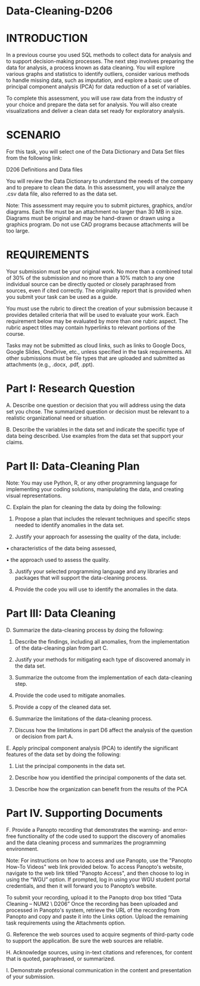 # Data-Cleaning-D206

# INTRODUCTION
In a previous course you used SQL methods to collect data for analysis and to support decision-making processes. The next step involves preparing the data for analysis, a process known as data cleaning. You will explore various graphs and statistics to identify outliers, consider various methods to handle missing data, such as imputation, and explore a basic use of principal component analysis (PCA) for data reduction of a set of variables.




To complete this assessment, you will use raw data from the industry of your choice and prepare the data set for analysis. You will also create visualizations and deliver a clean data set ready for exploratory analysis.

# SCENARIO
For this task, you will select one of the Data Dictionary and Data Set files from the following link:



D206 Definitions and Data files



You will review the Data Dictionary to understand the needs of the company and to prepare to clean the data. In this assessment, you will analyze the .csv data file, also referred to as the data set.



 Note: This assessment may require you to submit pictures, graphics, and/or diagrams. Each file must be an attachment no larger than 30 MB in size. Diagrams must be original and may be hand-drawn or drawn using a graphics program. Do not use CAD programs because attachments will be too large.

# REQUIREMENTS
Your submission must be your original work. No more than a combined total of 30% of the submission and no more than a 10% match to any one individual source can be directly quoted or closely paraphrased from sources, even if cited correctly. The originality report that is provided when you submit your task can be used as a guide.

You must use the rubric to direct the creation of your submission because it provides detailed criteria that will be used to evaluate your work. Each requirement below may be evaluated by more than one rubric aspect. The rubric aspect titles may contain hyperlinks to relevant portions of the course.

Tasks may not be submitted as cloud links, such as links to Google Docs, Google Slides, OneDrive, etc., unless specified in the task requirements. All other submissions must be file types that are uploaded and submitted as attachments (e.g., .docx, .pdf, .ppt). 



# Part I: Research Question



A.  Describe one question or decision that you will address using the data set you chose. The summarized question or decision must be relevant to a realistic organizational need or situation.
 

B.  Describe the variables in the data set and indicate the specific type of data being described. Use examples from the data set that support your claims.
 

# Part II: Data-Cleaning Plan



Note: You may use Python, R, or any other programming language for implementing your coding solutions, manipulating the data, and creating visual representations.
 

C.  Explain the plan for cleaning the data by doing the following:

1.  Propose a plan that includes the relevant techniques and specific steps needed to identify anomalies in the data set.

2.  Justify your approach for assessing the quality of the data, include:

•  characteristics of the data being assessed,

•  the approach used to assess the quality.

3.  Justify your selected programming language and any libraries and packages that will support the data-cleaning process.

4.  Provide the code you will use to identify the anomalies in the data.
 

# Part III: Data Cleaning



D.  Summarize the data-cleaning process by doing the following:

1.  Describe the findings, including all anomalies, from the implementation of the data-cleaning plan from part C.

2.  Justify your methods for mitigating each type of discovered anomaly in the data set.

3.  Summarize the outcome from the implementation of each data-cleaning step.

4.  Provide the code used to mitigate anomalies.

5.  Provide a copy of the cleaned data set.

6.  Summarize the limitations of the data-cleaning process.

7.  Discuss how the limitations in part D6 affect the analysis of the question or decision from part A.
 

E.  Apply principal component analysis (PCA) to identify the significant features of the data set by doing the following:

1.  List the principal components in the data set.

2.  Describe how you identified the principal components of the data set.

3.  Describe how the organization can benefit from the results of the PCA
 

# Part IV. Supporting Documents



F.  Provide a Panopto recording that demonstrates the warning- and error-free functionality of the code used to support the discovery of anomalies and the data cleaning process and summarizes the programming environment.
 

Note: For instructions on how to access and use Panopto, use the "Panopto How-To Videos" web link provided below. To access Panopto's website, navigate to the web link titled "Panopto Access", and then choose to log in using the “WGU” option. If prompted, log in using your WGU student portal credentials, and then it will forward you to Panopto’s website.
 

To submit your recording, upload it to the Panopto drop box titled “Data Cleaning – NUM2 \ D206” Once the recording has been uploaded and processed in Panopto's system, retrieve the URL of the recording from Panopto and copy and paste it into the Links option. Upload the remaining task requirements using the Attachments option.
 

G.  Reference the web sources used to acquire segments of third-party code to support the application. Be sure the web sources are reliable.
 

H.  Acknowledge sources, using in-text citations and references, for content that is quoted, paraphrased, or summarized.
 

I.  Demonstrate professional communication in the content and presentation of your submission.
